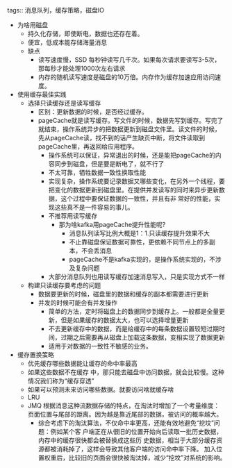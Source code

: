 tags:: 消息队列，缓存策略，磁盘IO

- 为啥用磁盘
	- 持久化存储，即使断电，数据也还存在着。
	- 便宜，低成本能存储海量消息
	- 缺点
		- 读写速度慢，SSD 每秒钟读写几千次。如果每次请求要读写3-5次，那每秒才能处理1000次左右请求
		- 内存的随机读写速度是磁盘的10万倍。内存作为缓存加速应用访问速度。
- 使用缓存最佳实践
	- 选择只读缓存还是读写缓存
		- 区别：更新数据的时候，是否经过缓存。
		- pageCache就是读写缓存。写文件的时候，数据先写到缓存。写完了就结束，操作系统异步的把数据更新到磁盘文件里。读文件的时候，先从pageCache读，找不到的话产生缺页中断，将文件读取到pageCache里，再返回给应用程序。
			- 操作系统可以保证，异常退出的时候，还是能把pageCache的内容同步到磁盘，但是要是断电了，就不行了
			- 不太可靠，牺牲数据一致性换取性能
			- 实现复杂，操作系统要记录数据又哪些变化，在另外一个线程，要把变化的数据更新到磁盘里。在提供并发读写的同时来异步更新数据，这个过程中要保证数据的一致性，并且有非 常好的性能，实现这些真不是一件容易的事儿。
			- 不推荐用读写缓存
				- 那为啥kafka用pageCache提升性能呢?
					- 消息队列读写比例大概是1：1.只读缓存提升效果不大
					- 不止靠磁盘保证数据可靠性，更依赖不同节点上的多副本，不会丢消息
					- pageCache不是kafka实现的，是操作系统实现的，不涉及复杂问题
			- 大部分消息队列也用读写缓存加速消息写入，只是实现方式不一样
	- 构建只读缓存要考虑的问题
		- 数据要更新的时候，磁盘里的数据和缓存的副本都需要进行更新
		- 并发的时候可能会有并发操作
			- 简单的方法，定时将磁盘上的数据同步到缓存上。一般都是全量更新，但是如果缓存的数据太大，也可以选择增量更新
			- 不去更新缓存中的数据，而是给缓存中的每条数据设置较短过期时间，过期之后需要再从磁盘上加载这条数据，变相实现了数据更新
			- 适用于对数据的一致性不敏感的业务。
- 缓存置换策略
	- 优先缓存哪些数据能让缓存的命中率最高
	- 如果这些数据不在缓存 中，那只能去磁盘中访问数据，就会比较慢。这种情况我们称为“缓存穿透”
	- 如果可以预测未来访问哪些数据。就要访问啥就缓存啥
	- LRU
	- JMQ 根据消息这种流数据存储的特点，在淘汰时增加了一个考量维度： 页面位置与尾部的距离。因为越是靠近尾部的数据，被访问的概率越大。
		- 综合考虑下的淘汰算法，不仅命中率更高，还能有效地避免“挖坟”问题：例如某个客 户端正在从很旧的位置开始向后读取一批历史数据，内存中的缓存很快都会被替换成这些历 史数据，相当于大部分缓存资源都被消耗掉了，这样会导致其他客户端的访问命中率下降。 加入位置权重后，比较旧的页面会很快被淘汰掉，减少“挖坟”对系统的影响。